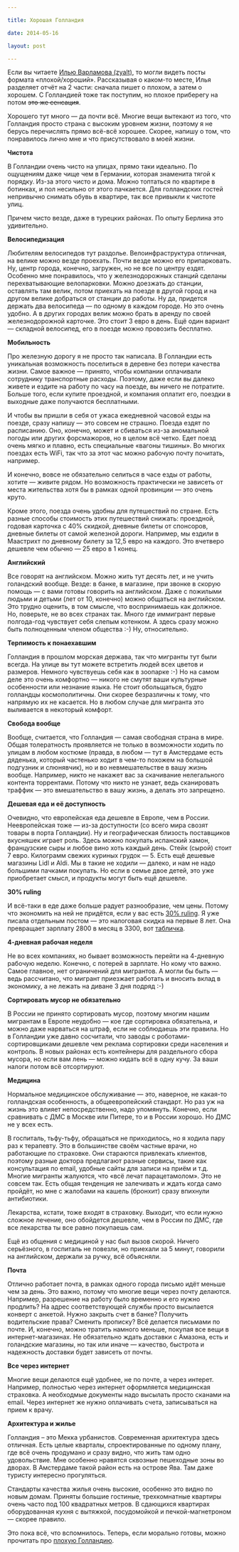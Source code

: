 ```yaml
---

title: Хорошая Голландия

date: 2014-05-16

layout: post

---
```

Если вы читаете [Илью Варламова (zyalt)](http://zyalt.livejournal.com/), то могли видеть посты формата «плохой/хороший». Рассказывая о каком-то месте, Илья разделяет отчёт на 2 части: сначала пишет о плохом, а затем о хорошем. С Голландией тоже так поступим, но плохое приберегу на потом <strike>это же сенсация</strike>.

Хорошего тут много — да почти всё. Многие вещи вытекают из того, что Голландия просто страна с высоким уровнем жизни, поэтому я не берусь перечислять прямо всё-всё хорошее. Скорее, напишу о том, что понравилось лично мне и что присутствовало в моей жизни.
<excerpt/>

**Чистота**

В Голландии очень чисто на улицах, прямо таки идеально. По ощущениям даже чище чем в Германии, которая знаменита тягой к порядку. Из-за этого чисто и дома. Можно топтаться по квартире в ботинках, и пол несильно от этого пачкается. Для голландских гостей непривычно снимать обувь в квартире, так все привыкли к чистоте улиц.

Причем чисто везде, даже в турецких районах. По опыту Берлина это удивительно.

**Велосипедизация**

Любителям велосипедов тут раздолье. Велоинфраструктура отличная, на велике можно везде проехать. Почти везде можно его припарковать. Ну, центр города, конечно, загружен, но не все по центру ездят. Особенно мне понравилось, что у железнодорожных станций сделаны перехватывающие велопарковки. Можно доезжать до станции, оставлять там велик, потом приехать на поезде в другой город и на другом велике добраться от станции до работы. Ну да, придется держать два велосипеда — по одному в каждом городе. Но это очень удобно. А в других городах велик можно брать в аренду по своей железнодорожной карточке. Это стоит 3 евро в день. Ещё один вариант — складной велосипед, его в поезде можно провозить бесплатно.

**Мобильность**

Про железную дорогу я не просто так написала. В Голландии есть уникальная возможность поселиться в деревне без потери качества жизни. Самое важное — принято, чтобы компании оплачивали сотруднику транспортные расходы. Поэтому, даже если вы далеко живете и ездите на работу по часу на поезде, вы ничего не потратите. Больше того, если купите проездной, и компания оплатит его, поездки в выходные даже получаются бесплатными.

И чтобы вы пришли в себя от ужаса ежедневной часовой езды на поезде, сразу напишу — это совсем не страшно. Поезда ездят по расписанию. Оно, конечно, может и сбиваться из-за аномальной погоды или других форсмажоров, но в целом всё четко. Едет поезд очень мягко и плавно, есть специальные «вагоны тишины». Во многих поездах есть WiFi, так что за этот час можно рабочую почту почитать, например.

И конечно, вовсе не обязательно селиться в часе езды от работы, хотите — живите рядом. Но возможность практически не зависеть от места жительства хотя бы в рамках одной провинции — это очень круто.

Кроме этого, поезда очень удобны для путешествий по стране. Есть разные способы стоимость этих путешествий снижать: проездной, годовая карточка с 40% скидкой, дневные билеты от спонсоров, дневные билеты от самой железной дороги. Например, мы ездили в Маастрихт по дневному билету за 12,5 евро на каждого. Это вчетверо дешевле чем обычно — 25 евро в 1 конец.

**Английский**

Все говорят на английском. Можно жить тут десять лет, и не учить голандский вообще. Везде: в банке, в магазине, при звонке в скорую помощь — с вами готовы говорить на английском. Даже с пожилыми людьми и детьми (лет от 10, конечно) можно общаться на английском. Это трудно оценить, в том смысле, что воспринимаешь как должное. Но, поверьте, не во всех странах так. Много где иммигрант первые полгода-год чувствует себя слепым котенком. А здесь сразу можно быть полноценным членом общества :-) Ну, относительно.

**Терпимость к понаехавшим**

Голландия в прошлом морская держава, так что мигранты тут были всегда. На улице вы тут можете встретить людей всех цветов и размеров. Немного чувствуешь себя как в зоопарке :-) Но на самом деле это очень комфортно — никого не смутят ваши культурные особенности или незнание языка. Не стоит обольщаться, будто голландцы космополитичны. Они скорее безразличны к тому, что напрямую их не касается. Но в любом случае для мигранта это выливается в некоторый комфорт.

**Свобода вообще**

Вообще, считается, что Голландия — самая свободная страна в мире. Общая толератность проявляется не только в возможности ходить по улицам в любом костюме (правда, в любом — тут в Амстердаме есть дяденька, который частенько ходит в чем-то похожем на большой подгузник и слюнявчик), но и во невмешательстве в вашу жизнь вообще. Например, никто не накажет вас за скачивание нелегального контента торрентами. Потому что никто не узнает, ведь сканировать траффик — это вмешательство в вашу жизнь, а делать это запрещено.

**Дешевая еда и её доступность**

Очевидно, что европейская еда дешевле в Европе, чем в России. Неевропейская тоже — из-за доступности (со всего мира свозят товары в порта Голландии). Ну и географическая близость поставщиков вкусняшек играет роль. Здесь можно покупать испанский хамон, французские сыры и любое вино хоть каждый день. Стейк (сырой) стоит 7 евро. Килограмм свежих куриных грудок — 5. Есть ещё дешевые магазины Lidl и Aldi. Мы в такие не ходили — далеко, и нам не надо большими пачками покупать. Но если в семье двое детей, это уже приобретает смысл, и продукты могут быть ещё дешевле.

**30% ruling**

И всё-таки в еде даже больше радует разнообразие, чем цены. Потому что экономить на ней не придётся, если у вас есть [30% ruling](http://varya-daily.tumblr.com/post/62637958354/30-ruling). Я уже писала отдельным постом — это налоговая скидка на первые 8 лет. Она превращает зарплату 2800 в месяц в 3300, вот [табличка](https://gist.github.com/avar/1277841).

**4-дневная рабочая неделя**

Не во всех компаниях, но бывает возможность перейти на 4-дневную рабочую неделю. Конечно, с потерей в зарплате. Но кому что важно. Самое главное, нет ограничений для мигрантов. А могли бы быть — ведь рассчитано, что мигрант приезжает работать и вносить вклад в экономику, а не лежать на диване 3 дня подряд :-)

**Сортировать мусор не обязательно**

В России не принято сортировать мусор, поэтому многим нашим мигрантам в Европе неудобно — кое где сортировка обязательна, и можно даже нарваться на штраф, если не соблюдаешь эти правила. Но в Голландии уже давно сосчитали, что заводы с роботами-сортировщиками дешевле чем реклама сортировки среди населения и контроль. В новых районах есть контейнеры для раздельного сбора мусора, но если вам лень — можно кидать всё в одну кучу. За ваши налоги потом всё отсортируют.

**Медицина**

Нормальное медицинское обслуживание — это, наверное, не какая-то голландская особенность, а общеевропейский стандарт. Но раз уж на жизнь это влияет непосредственно, надо упомянуть. Конечно, если сравнивать с ДМС в Москве или Питере, то и в России хорошо. Но ДМС не у всех есть.

В госпиталь, тьфу-тьфу, обращаться не приходилось, но я ходила пару раз к терапевту. Это в большинстве своём частные врачи, но работающие по страховке. Они стараются привлекать клиентов, поэтому разные доктора предлагают разные сервисы, такие как консультация по email, удобные сайты для записи на приём и т.д. Многие мигранты жалуются, что «всё лечат парацетамолом». Это не совсем так. Есть общая тенденция не залечивать и ждать когда само пройдёт, но мне с жалобами на кашель (бронхит) сразу впихнули антибиотики.

Лекарства, кстати, тоже входят в страховку. Выходит, что если нужно сложное лечение, оно обойдется дешевле, чем в России по ДМС, где все лекарства ты все равно покупаешь сам.

Ещё из общения с медициной у нас был вызов скорой. Ничего серьёзного, в госпиталь не повезли, но приехали за 5 минут, говорили на английском, держали за ручку, всё объясняли.

**Почта**

Отлично работает почта, в рамках одного города письмо идёт меньше чем за день. Это важно, потому что многие вещи через почту делаются. Например, разрешение на работу было временно и его нужно продлить? На адрес соответствующей службы просто высылается конверт с анкетой. Нужно закрыть счет в банке? Получить водительские права? Сменить прописку? Всё делается письмами по почте. И, конечно, можно тратить намного меньше, покупая все вещи в интернет-магазинах. Не обязательно ждать доставки с Амазона, есть и голандские магазины, но так или иначе — качество, быстрота и надежность доставки будет зависеть от почты.

**Все через интернет**

Многие вещи делаются ещё удобнее, не по почте, а через интерет. Например, полностью через интернет оформляется медицинская страховка. А необходмые документы надо высылать просто сканами на email. Через интернет же нужно оплачивать счета, записываться на прием к врачу.

**Архитектура и жилье**

Голландия – это Мекка урбанистов. Современная архитектура здесь отличная. Есть целые кварталы, спроектированные по одному плану, где всё очень продумано и сразу видно, что жить там одно удовольствие. Мне особенно нравятся сквозные пешеходные зоны во дворах. В Амстердаме такой район есть на острове Ява. Там даже туристу интересно прогуляться.

Стандарты качества жилья очень высокие, особенно это видно по новым домам. Приняты большие гостиные, трехкомнатные квартиры очень часто под 100 квадратных метров. В сдающихся квартирах оборудованная кухня с вытяжкой, посудомойкой и печкой-магнетроном — скорее правило.

Это пока всё, что вспомнилось. Теперь, если морально готовы, можно прочитать про [плохую Голландию](/ru/life/bad-holland).
